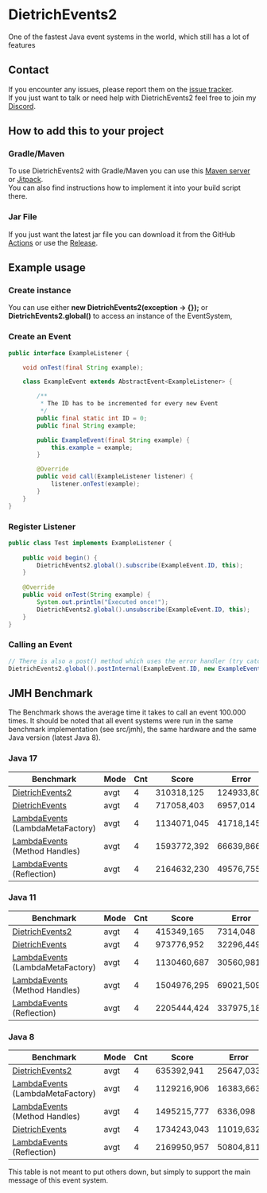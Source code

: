 # DietrichEvents2
One of the fastest Java event systems in the world, which still has a lot of features

## Contact
If you encounter any issues, please report them on the
[issue tracker](https://github.com/FlorianMichael/DietrichEvents2/issues).  
If you just want to talk or need help with DietrichEvents2 feel free to join my
[Discord](https://discord.gg/BwWhCHUKDf).

## How to add this to your project
### Gradle/Maven
To use DietrichEvents2 with Gradle/Maven you can use this [Maven server](https://maven.lenni0451.net/#/releases/de/florianmichael/DietrichEvents2) or [Jitpack](https://jitpack.io/#FlorianMichael/DietrichEvents2).  
You can also find instructions how to implement it into your build script there.

### Jar File
If you just want the latest jar file you can download it from the GitHub [Actions](https://github.com/FlorianMichael/DietrichEvents2/actions) or use the [Release](https://github.com/FlorianMichael/DietrichEvents2/releases).

## Example usage
### Create instance
You can use either **new DietrichEvents2(exception -> {});** or **DietrichEvents2.global()** to access an instance of the EventSystem,

### Create an Event
```java
public interface ExampleListener {

    void onTest(final String example);

    class ExampleEvent extends AbstractEvent<ExampleListener> {

        /**
         * The ID has to be incremented for every new Event
         */
        public final static int ID = 0;
        public final String example;

        public ExampleEvent(final String example) {
            this.example = example;
        }

        @Override
        public void call(ExampleListener listener) {
            listener.onTest(example);
        }
    }
}
```

### Register Listener
```java
public class Test implements ExampleListener {
    
    public void begin() {
        DietrichEvents2.global().subscribe(ExampleEvent.ID, this);
    }
    
    @Override
    public void onTest(String example) {
        System.out.println("Executed once!");
        DietrichEvents2.global().unsubscribe(ExampleEvent.ID, this);
    }
}
```

### Calling an Event
````java
// There is also a post() method which uses the error handler (try catch)
DietrichEvents2.global().postInternal(ExampleEvent.ID, new ExampleEvent("Hello World!"));
````

## JMH Benchmark
The Benchmark shows the average time it takes to call an event 100.000 times. It should be noted that all event systems were run in the same benchmark implementation (see src/jmh), the same hardware and the same Java version (latest Java 8).


### Java 17
| Benchmark                                                                     | Mode | Cnt | Score       | Error      | Units |
|-------------------------------------------------------------------------------|------|-----|-------------|------------|-------|
| [DietrichEvents2](https://github.com/FlorianMichael/DietrichEvents2)          | avgt | 4   | 310318,125  | 124933,800 | ns/op |
| [DietrichEvents](https://github.com/FlorianMichael/DietrichEvents)            | avgt | 4   | 717058,403  | 6957,014   | ns/op |
| [LambdaEvents](https://github.com/Lenni0451/LambdaEvents) (LambdaMetaFactory) | avgt | 4   | 1134071,045 | 41718,145  | ns/op |
| [LambdaEvents](https://github.com/Lenni0451/LambdaEvents) (Method Handles)    | avgt | 4   | 1593772,392 | 66639,866  | ns/op |
| [LambdaEvents](https://github.com/Lenni0451/LambdaEvents) (Reflection)        | avgt | 4   | 2164632,230 | 49576,755  | ns/op |

### Java 11
| Benchmark                                                                     | Mode | Cnt | Score       | Error      | Units |
|-------------------------------------------------------------------------------|------|-----|-------------|------------|-------|
| [DietrichEvents2](https://github.com/FlorianMichael/DietrichEvents2)          | avgt | 4   | 415349,165  | 7314,048   | ns/op |
| [DietrichEvents](https://github.com/FlorianMichael/DietrichEvents)            | avgt | 4   | 973776,952  | 32296,449  | ns/op |
| [LambdaEvents](https://github.com/Lenni0451/LambdaEvents) (LambdaMetaFactory) | avgt | 4   | 1130460,687 | 30560,981  | ns/op |
| [LambdaEvents](https://github.com/Lenni0451/LambdaEvents) (Method Handles)    | avgt | 4   | 1504976,295 | 69021,509  | ns/op |
| [LambdaEvents](https://github.com/Lenni0451/LambdaEvents) (Reflection)        | avgt | 4   | 2205444,424 | 337975,180 | ns/op |

### Java 8
| Benchmark                                                                     | Mode | Cnt | Score       | Error     | Units |
|-------------------------------------------------------------------------------|------|-----|-------------|-----------|-------|
| [DietrichEvents2](https://github.com/FlorianMichael/DietrichEvents2)          | avgt | 4   |  635392,941 | 25647,033 | ns/op |
| [LambdaEvents](https://github.com/Lenni0451/LambdaEvents) (LambdaMetaFactory) | avgt | 4   | 1129216,906 | 16383,663 | ns/op |
| [LambdaEvents](https://github.com/Lenni0451/LambdaEvents) (Method Handles)    | avgt | 4   | 1495215,777 | 6336,098  | ns/op |
| [DietrichEvents](https://github.com/FlorianMichael/DietrichEvents)            | avgt | 4   | 1734243,043 | 11019,632 | ns/op |
| [LambdaEvents](https://github.com/Lenni0451/LambdaEvents) (Reflection)        | avgt | 4   | 2169950,957 | 50804,811 | ns/op |

This table is not meant to put others down, but simply to support the main message of this event system.
